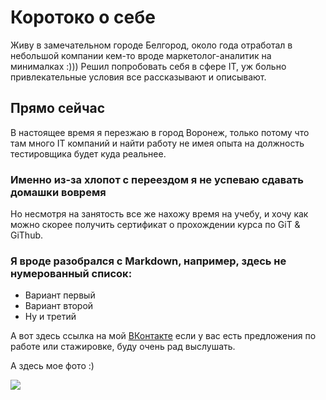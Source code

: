 # Коротоко о себе
Живу в замечательном городе Белгород, около года отработал в небольшой компании кем-то вроде маркетолог-аналитик на минималках :)))
Решил попробовать себя в сфере IT, уж больно привлекательные условия все рассказывают и описывают.
## Прямо сейчас
В настоящее время я перезжаю в город Воронеж, только потому что там много IT компаний и найти работу не имея опыта на должность тестировщика будет куда реальнее.
### Именно из-за хлопот с переездом я не успеваю сдавать домашки вовремя
Но несмотря на занятость все же нахожу время на учебу, и хочу как можно скорее получить сертификат о прохождении курса по GiT & GiThub.

### Я вроде разобрался с Markdown, например, здесь не нумерованный список:
* Вариант первый
* Вариант второй
* Ну и третий
   

А вот здесь ссылка на мой [ВКонтакте]( "vk.com/dkupaev") если у вас есть предложения по работе или стажировке, буду очень рад выслушать.

А здесь мое фото :)

![](https://sun9-78.userapi.com/impg/rpEQXMTWpsGfd_T6CbwCGtizf2ByFkaAMJqXMw/QKFl5BA0_-k.jpg?size=864x1080&quality=95&sign=077bd3711e0e6073c3d564529b4aab81&type=album)
